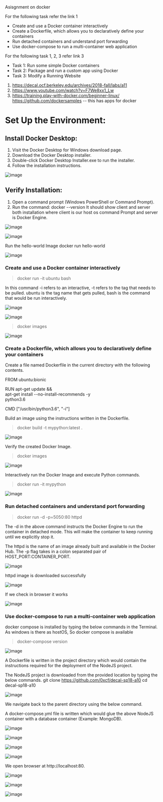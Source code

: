 
Asisgnment on docker 


For the following task refer the link 1
* Create and use a Docker container interactively
* Create a Dockerfile, which allows you to declaratively define your containers
* Run detached containers and understand port forwarding
* Use docker-compose to run a multi-container web application

For the following task 1, 2, 3 refer link 3
* Task 1: Run some simple Docker containers
* Task 2: Package and run a custom app using Docker
* Task 3: Modify a Running Website

1.	https://decal.ocf.berkeley.edu/archives/2018-fall/labs/a11
2.	https://www.youtube.com/watch?v=F7We8xx1_Lw
3.	https://training.play-with-docker.com/beginner-linux/
https://github.com/dockersamples -- this  has apps for docker

# Set Up the Environment:

## Install Docker Desktop:

1. Visit the Docker Desktop for Windows download page.
2. Download the Docker Desktop installer.
3. Double-click Docker Desktop Installer.exe to run the installer.
4. Follow the installation instructions.

![image](https://github.com/jayshah17/Secure-System-Engineering-/assets/76842630/723e6f27-c27a-4695-9558-3177b1e63046)

## Verify Installation:

1. Open a command prompt (Windows PowerShell or Command Prompt).
2. Run the command: docker --version
It should show client and server both installation where client is our host os command Prompt and server is Docker Engine.

![image](https://github.com/jayshah17/Secure-System-Engineering-/assets/76842630/c012998d-c76e-44de-b3ae-634b02df6bbd)

![image](https://github.com/jayshah17/Secure-System-Engineering-/assets/76842630/5330c306-5c39-44df-b242-8f8696dfa40d)

Run the hello-world Image
docker run hello-world

![image](https://github.com/jayshah17/Secure-System-Engineering-/assets/76842630/11e9172a-80d3-4be7-b334-5abfb48816e5)

### Create and use a Docker container interactively

> docker run -it ubuntu bash

In this command -i refers to an interactive, -t refers to the tag that needs to be pulled. ubuntu is the tag
name that gets pulled, bash is the command that would be run interactively.


![image](https://github.com/jayshah17/Secure-System-Engineering-/assets/76842630/50344b78-e54f-40de-9d5e-1fd7e0a312fc)

![image](https://github.com/jayshah17/Secure-System-Engineering-/assets/76842630/da23566e-3fab-489a-9952-43f8eb0e17fa)

> docker images

![image](https://github.com/jayshah17/Secure-System-Engineering-/assets/76842630/b0039818-f2b1-4811-bc06-33937374774d)

### Create a Dockerfile, which allows you to declaratively define your containers

Create a file named Dockerfile in the current directory with the following contents.

FROM ubuntu:bionic

RUN apt-get update && \
apt-get install --no-install-recommends -y \
python3.6

CMD ["/usr/bin/python3.6", "-i"]

Build an image using the instructions written in the Dockerfile.

> docker build -t mypython:latest .

![image](https://github.com/jayshah17/Secure-System-Engineering-/assets/76842630/ffe59c92-49ab-49de-83b1-a3673ca672f3)

Verify the created Docker Image.

> docker images

![image](https://github.com/jayshah17/Secure-System-Engineering-/assets/76842630/05d351ec-fd2c-4a74-87dc-7cdc5dda4d78)

Interactively run the Docker Image and execute Python commands.

> docker run -it mypython

![image](https://github.com/jayshah17/Secure-System-Engineering-/assets/76842630/f949d834-f850-44d4-bc33-1a3207538d74)

### Run detached containers and understand port forwarding

> docker run -d -p=5050:80 httpd

The -d in the above command instructs the Docker Engine to run the container in detached mode. This will make the container to keep running until we explicitly stop it.

The httpd is the name of an image already built and available in the Docker Hub.
The -p flag takes in a colon separated pair of HOST_PORT:CONTAINER_PORT.

![image](https://github.com/jayshah17/Secure-System-Engineering-/assets/76842630/937f4d58-970a-4f75-b74b-a5bb3e4ba961)

httpd image is downloaded successfully

![image](https://github.com/jayshah17/Secure-System-Engineering-/assets/76842630/0e132254-2664-47c6-9d74-96b1934ab3eb)

If we check in browser it works 

![image](https://github.com/jayshah17/Secure-System-Engineering-/assets/76842630/fd11effb-69e1-4163-a6d6-a7859f6c96b7)

### Use docker-compose to run a multi-container web application

docker compose is installed by typing the below commands in the Terminal.
As windows is there as hostOS, So docker compose is available 

> docker-compose version

![image](https://github.com/jayshah17/Secure-System-Engineering-/assets/76842630/b03dde04-cb80-493f-a469-3dbc8cdb7c5b)


A Dockerfile is written in the project directory which would contain the instructions required for the
deployment of the NodeJS project.

The NodeJS project is downloaded from the provided location by typing the below commands.
git clone https://github.com/0xcf/decal-sp18-a10
cd decal-sp18-a10

![image](https://github.com/jayshah17/Secure-System-Engineering-/assets/76842630/5b9ca206-e1ee-4983-a007-d083762ee7fc)

We navigate back to the parent directory using the below command.

A docker-compose.yml file is written which would glue the above NodeJS container with a database container
(Example: MongoDB).

![image](https://github.com/jayshah17/Secure-System-Engineering-/assets/76842630/46687594-bad6-4e39-85f0-0ffcf9de3231)


![image](https://github.com/jayshah17/Secure-System-Engineering-/assets/76842630/9c40005c-a322-4faf-bd85-85b024dd6d93)

![image](https://github.com/jayshah17/Secure-System-Engineering-/assets/76842630/02ad0282-4f09-4ed8-88ca-80ff8a917aaa)

![image](https://github.com/jayshah17/Secure-System-Engineering-/assets/76842630/98d79117-43fa-45dc-95c6-a7f6ab84eed8)

We open browser at http://localhost:80.

![image](https://github.com/jayshah17/Secure-System-Engineering-/assets/76842630/430f0bcd-d703-4d6f-964e-0288c6fd696a)







![image](https://github.com/jayshah17/Secure-System-Engineering-/assets/76842630/6fd47428-8694-4e6c-92ca-1cf10208d007)

![image](https://github.com/jayshah17/Secure-System-Engineering-/assets/76842630/16f00b20-4f8f-4518-b046-085c4b0aabfe)
